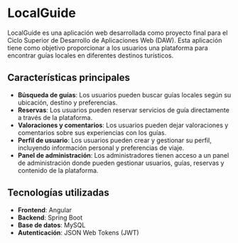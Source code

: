 # LocalGuide

LocalGuide es una aplicación web desarrollada como proyecto final para el Ciclo Superior de Desarrollo de Aplicaciones Web (DAW). Esta aplicación tiene como objetivo proporcionar a los usuarios una plataforma para encontrar guías locales en diferentes destinos turísticos.

## Características principales

- **Búsqueda de guías**: Los usuarios pueden buscar guías locales según su ubicación, destino y preferencias.
- **Reservas**: Los usuarios pueden reservar servicios de guía directamente a través de la plataforma.
- **Valoraciones y comentarios**: Los usuarios pueden dejar valoraciones y comentarios sobre sus experiencias con los guías.
- **Perfil de usuario**: Los usuarios pueden crear y gestionar su perfil, incluyendo información personal y preferencias de viaje.
- **Panel de administración**: Los administradores tienen acceso a un panel de administración donde pueden gestionar usuarios, guías, reservas y contenido de la plataforma.

## Tecnologías utilizadas

- **Frontend**: Angular
- **Backend**: Spring Boot
- **Base de datos**: MySQL
- **Autenticación**: JSON Web Tokens (JWT)



